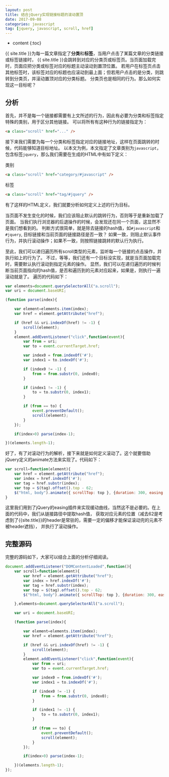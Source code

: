 ```yaml
---
layout: post
title: 结合jQuery实现链接标题的滚动置顶
date: 2017-09-08
categories: javascript
tag: [jquery, javascript, scroll, href]
---
```

* content
{:toc}

{{ site.title }}为每一篇文章指定了**分类**和**标签**，当用户点击了某篇文章的分类链接或标签链接时，
{{ site.title }}会跳转到对应的分类页或标签页。当页面加载完时，页面应把分类或标签对应的标题主动滚动到置顶位置。
若用户在标签页点击其他标签时，该标签对应的标题也应滚动到最上面；但若用户点击的是分类，则跳转到分类页，并滚动置顶对应的分类标题。
分类页也是相同的行为。那么如何实现这一目标呢？


## 分析

首先，并不是每一个链接都需要有上文所述的行为，因此有必要为分类和标签指定特殊的类别，用于区分其他链接。
可以将所有有这种行为的链接指定为：
```html
<a class="scroll" href="..." />
```
接下来我们需要为每一个分类和标签指定对应的链接地址，这样在页面跳转的时候，代码能够知道目标地址。
以本文为例，本文指定了文章类别为```javascript```，包含标签```jquery```，那么我们需要在生成的HTML中有如下定义：

类别

```html
<a class="scroll" href="category/#javascript" />
```
标签
```html
<a class="scroll" href="tag/#jquery" />
```
有了这样的HTML定义，我们就要分析如何定义上述的行为目标。

当页面不发生变化的时候，我们应该阻止默认的跳转行为，否则等于是重新加载了页面。
当我们执行浏览器的后退操作的时候，会发现还在同一个页面，这显然不是我们想看到的。
判断方式很简单，就是除去链接的hash值，如```#javascript```和```#jquery```, 目标链接和当前页面的链接路径是否一致？
如果一致，则阻止默认事件行为，并执行滚动操作；如果不一致，则按照链接跳转的默认行为执行。

至此，我们可以递归遍历所有scroll类型的元素，监听每一个链接的点击操作，并执行如上的行为了。
不过，等等，我们还有一个目标没实现，就是当页面加载完时，需要默认执行滚动到指定元素的操作。
显然，我们可以在递归遍历的时候判断当前页面指向的hash值，是否和遍历到的元素对应起来，如果是，则执行一遍滚动就是了。
遍历的代码如下：
```js
var elements=document.querySelectorAll("a.scroll");
var uri = document.baseURI;

(function parse(index){

    var element=elements.item(index);
    var href = element.getAttribute("href");

    if (href && uri.indexOf(href) != -1) {
        scroll(element);
    }
    element.addEventListener("click",function(event){
        var from = uri;
        var to = event.currentTarget.href;

        var index0 = from.indexOf('#');
        var index1 = to.indexOf('#');

        if (index0 != -1) {
            from = from.substr(0, index0);
        }

        if (index1 != -1) {
            to = to.substr(0, index1);
        }

        if (from == to) {
            event.preventDefault();
            scroll(element);
        }
    });

    if(index>0) parse(index-1);

})(elements.length-1);
```
好了，有了对滚动行为的解析，接下来就是如何定义滚动了。这个就要借助jQuery定义的animate方法来实现了。代码如下：
```js
var scroll=function(element){
    var href = element.getAttribute("href");
    var index = href.indexOf('#');
    var tag = href.substr(index);
    var top = $(tag).offset().top - 62;
    $("html, body").animate({ scrollTop: top }, {duration: 300, easing: "easeOutSine"});
}
```
这里我们用到了jQuery的easing插件来实现缓动曲线，当然这不是必要的。在上面的代码中，我们从链接路径中提取hash值，
获取对应元素的位置（减去62是考虑到了{{site.title}}的header是常驻的，需要一定的偏移才能保证滚动完的元素不被header遮挡），
并执行了滚动操作。

## 完整源码

完整的源码如下，大家可以结合上面的分析仔细阅读。

```js
document.addEventListener("DOMContentLoaded",function(){
    var scroll=function(element){
        var href = element.getAttribute("href");
        var index = href.indexOf('#');
        var tag = href.substr(index);
        var top = $(tag).offset().top - 62;
        $("html, body").animate({ scrollTop: top }, {duration: 300, easing: "easeOutSine"});

    },elements=document.querySelectorAll("a.scroll");

    var uri = document.baseURI;

    (function parse(index){

        var element=elements.item(index);
        var href = element.getAttribute("href");

        if (href && uri.indexOf(href) != -1) {
            scroll(element);
        }
        element.addEventListener("click",function(event){
            var from = uri;
            var to = event.currentTarget.href;

            var index0 = from.indexOf('#');
            var index1 = to.indexOf('#');

            if (index0 != -1) {
                from = from.substr(0, index0);
            }

            if (index1 != -1) {
                to = to.substr(0, index1);
            }

            if (from == to) {
                event.preventDefault();
                scroll(element);
            }
        });

        if(index>0) parse(index-1);

    })(elements.length-1);
});

```
